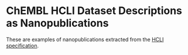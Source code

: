 ChEMBL HCLI Dataset Descriptions as Nanopublications
====================================================

These are examples of nanopublications extracted from the
[HCLI specification](https://www.w3.org/TR/hcls-dataset/#appendix_1).

